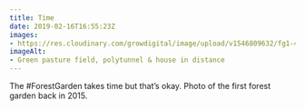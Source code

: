 ```yaml
---
title: Time
date: 2019-02-16T16:55:23Z
images: 
- https://res.cloudinary.com/growdigital/image/upload/v1546809632/fg1-41134476592.jpg
imageAlt: 
- Green pasture field, polytunnel & house in distance
---
```


The #ForestGarden takes time but that’s okay. Photo of the first forest garden back in 2015.
